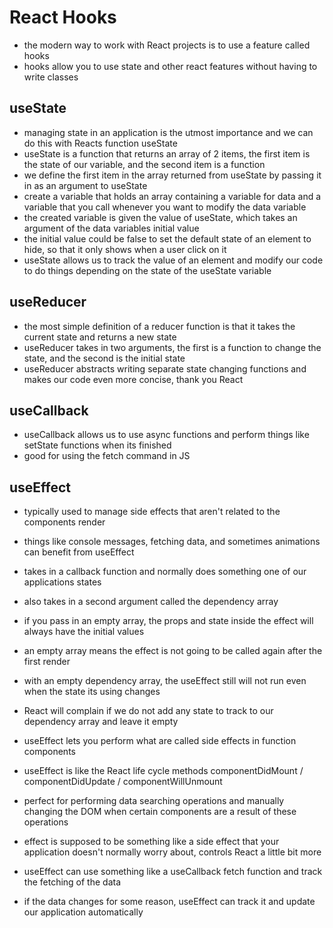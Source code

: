 # React Hooks

- the modern way to work with React projects is to use a feature called hooks
- hooks allow you to use state and other react features without having to write classes

## useState

- managing state in an application is the utmost importance and we can do this with Reacts function useState
- useState is a function that returns an array of 2 items, the first item is the state of our variable, and the second item is a function
- we define the first item in the array returned from useState by passing it in as an argument to useState
- create a variable that holds an array containing a variable for data and a variable that you call whenever you want to modify the data variable
- the created variable is given the value of useState, which takes an argument of the data variables initial value
- the initial value could be false to set the default state of an element to hide, so that it only shows when a user click on it
- useState allows us to track the value of an element and modify our code to do things depending on the state of the useState variable


## useReducer

- the most simple definition of a reducer function is that it takes the current state and returns a new state
- useReducer takes in two arguments, the first is a function to change the state, and the second is the initial state
- useReducer abstracts writing separate state changing functions and makes our code even more concise, thank you React
 
## useCallback

- useCallback allows us to use async functions and perform things like setState functions when its finished
- good for using the fetch command in JS

## useEffect

- typically used to manage side effects that aren't related to the components render
- things like console messages, fetching data, and sometimes animations can benefit from useEffect
- takes in a callback function and normally does something one of our applications states
- also takes in a second argument called the dependency array 
- if you pass in an empty array, the props and state inside the effect will always have the initial values
- an empty array means the effect is not going to be called again after the first render
- with an empty dependency array, the useEffect still will not run even when the state its using changes
- React will complain if we do not add any state to track to our dependency array and leave it empty

- useEffect lets you perform what are called side effects in function components
- useEffect is like the React life cycle methods componentDidMount / componentDidUpdate / componentWillUnmount
- perfect for performing data searching operations and manually changing the DOM when certain components are a result of these operations
- effect is supposed to be something like a side effect that your application doesn't normally worry about, controls React a little bit more
- useEffect can use something like a useCallback fetch function and track the fetching of the data 
- if the data changes for some reason, useEffect can track it and update our application automatically



